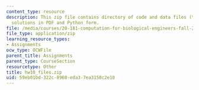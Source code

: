 ```yaml
---
content_type: resource
description: This zip file contains directory of code and data files (\media) and
  solutions in PDF and Python form.
file: /media/courses/20-181-computation-for-biological-engineers-fall-2006/59eb01bd322c8960eda37ea3158c2e10_hw10_files.zip
file_type: application/zip
learning_resource_types:
- Assignments
ocw_type: OCWFile
parent_title: Assignments
parent_type: CourseSection
resourcetype: Other
title: hw10_files.zip
uid: 59eb01bd-322c-8960-eda3-7ea3158c2e10
---
```

